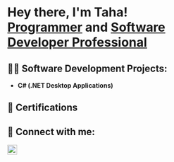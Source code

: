 <h1>Hey there, I'm Taha! <br/><a href="https://github.com/tahay729">Programmer</a> and <a href="https://www.linkedin.com/in/taha-yousuf/">Software Developer Professional</a></h1>

<h2>👨‍💻 Software Development Projects:</h2>

- <b>C# (.NET Desktop Applications)</b>

<h2> 📃 Certifications</h2>

<h2> 🤳 Connect with me:</h2>

[<img align="left" alt="JoshMadakor | LinkedIn" width="22px" src="https://cdn.jsdelivr.net/npm/simple-icons@v3/icons/linkedin.svg" />][linkedin]

[linkedin]: https://www.linkedin.com/in/taha-yousuf/

<!--
**is a ✨ _special_ ✨ repository because its `README.md` (this file) appears on your GitHub profile.

Here are some ideas to get you started:

- 🔭 I’m currently working on ...
- 🌱 I’m currently learning ...
- 👯 I’m looking to collaborate on ...
- 🤔 I’m looking for help with ...
- 💬 Ask me about ...
- 📫 How to reach me: ...
- 😄 Pronouns: ...
- ⚡ Fun fact: ...
-->
